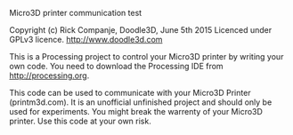 Micro3D printer communication test

Copyright (c) Rick Companje, Doodle3D, June 5th 2015 Licenced under GPLv3 licence. http://www.doodle3d.com

This is a Processing project to control your Micro3D printer by writing your own code. You need to download the Processing IDE from http://processing.org.

This code can be used to communicate with your Micro3D Printer (printm3d.com). It is an unofficial unfinished project and should only be used for experiments. You might break the warrenty of your Micro3D printer. Use this code at your own risk.

